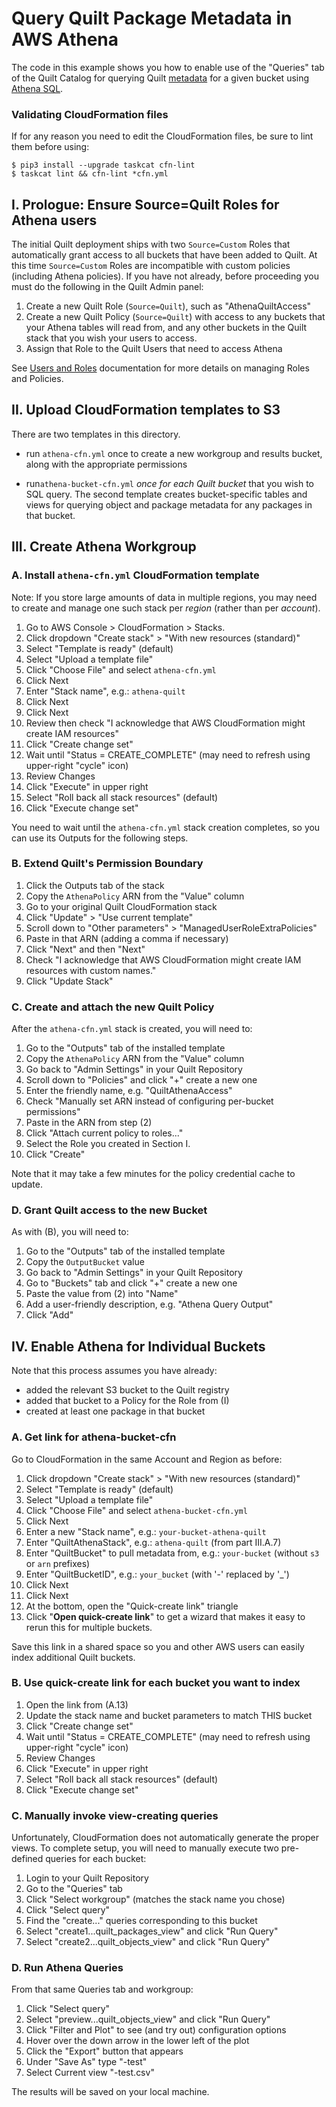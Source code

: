 # Query Quilt Package Metadata in AWS Athena

The code in this example shows you how to enable use of the "Queries"
tab of the Quilt Catalog for querying Quilt [metadata](https://docs.quiltdata.com/catalog/metadata) for a given bucket using [Athena SQL](https://docs.quiltdata.com/advanced/athena).

### Validating CloudFormation files

If for any reason you need to edit the CloudFormation files,
be sure to lint them before using:

```
$ pip3 install --upgrade taskcat cfn-lint
$ taskcat lint && cfn-lint *cfn.yml
```

## I. Prologue: Ensure Source=Quilt Roles for Athena users

The initial Quilt deployment ships with two `Source=Custom` Roles that
automatically grant access to all buckets that have been added to Quilt.
At this time `Source=Custom` Roles are incompatible with custom policies
(including Athena policies). If you have not already,
before proceeding you must do the following in the Quilt Admin panel:

1. Create a new Quilt Role (`Source=Quilt`), such as "AthenaQuiltAccess"
1. Create a new Quilt Policy (`Source=Quilt`) with access to any
buckets that your Athena tables will read from, and any other buckets
in the Quilt stack that you wish your users to access.
1. Assign that Role to the Quilt Users that need to access Athena

See [Users and Roles](https://docs.quiltdata.com/catalog/admin)
documentation for more details on managing Roles and Policies.

## II. Upload CloudFormation templates to S3

There are two templates in this directory.

* run `athena-cfn.yml` once to create a new workgroup and results bucket, along
with the appropriate permissions

* run`athena-bucket-cfn.yml` *once for each Quilt bucket* that you wish to SQL query.
The second template creates bucket-specific tables and views for querying object
and package metadata for any packages in that bucket.

## III. Create Athena Workgroup

### A. Install `athena-cfn.yml` CloudFormation template

Note: If you store large amounts of data in multiple regions, you may need to
create and manage one such stack per _region_ (rather than per _account_).

1. Go to AWS Console > CloudFormation > Stacks.
1. Click dropdown "Create stack" > "With new resources (standard)"
1. Select "Template is ready" (default)
1. Select "Upload a template file"
1. Click "Choose File" and select `athena-cfn.yml`
1. Click Next
1. Enter "Stack name", e.g.: `athena-quilt`
1. Click Next
1. Click Next
1. Review then check "I acknowledge that AWS CloudFormation might create IAM resources"
1. Click "Create change set"
1. Wait until "Status = CREATE_COMPLETE" (may need to refresh using upper-right "cycle" icon)
1. Review Changes
1. Click "Execute" in upper right
1. Select "Roll back all stack resources" (default)
1. Click "Execute change set"

You need to wait until the `athena-cfn.yml` stack creation completes,
so you can use its Outputs for the following steps.

### B. Extend Quilt's Permission Boundary

1. Click the Outputs tab of the stack
1. Copy the `AthenaPolicy` ARN from the "Value" column
1. Go to your original Quilt CloudFormation stack
1. Click "Update" > "Use current template"
1. Scroll down to "Other parameters" > "ManagedUserRoleExtraPolicies"
1. Paste in that ARN (adding a comma if necessary)
1. Click "Next" and then "Next"
1. Check "I acknowledge that AWS CloudFormation might create IAM resources with custom names."
1. Click "Update Stack"


### C. Create and attach the new Quilt Policy

After the `athena-cfn.yml` stack is created, you will need to:

1. Go to the "Outputs" tab of the installed template
1. Copy the `AthenaPolicy` ARN from the "Value" column
1. Go back to "Admin Settings" in your Quilt Repository
1. Scroll down to "Policies" and click "+" create a new one
1. Enter the friendly name, e.g. "QuiltAthenaAccess"
1. Check "Manually set ARN instead of configuring per-bucket permissions"
1. Paste in the ARN from step (2)
1. Click "Attach current policy to roles..."
1. Select the Role you created in Section I.
1. Click "Create"

Note that it may take a few minutes for the policy credential cache to update.

### D. Grant Quilt access to the new Bucket

As with (B), you will need to:

1. Go to the "Outputs" tab of the installed template
1. Copy the `OutputBucket` value
1. Go back to "Admin Settings" in your Quilt Repository
1. Go to "Buckets" tab and click "+" create a new one
1. Paste the value from (2) into "Name"
1. Add a user-friendly description, e.g. "Athena Query Output"
1. Click "Add"

## IV. Enable Athena for Individual Buckets

Note that this process assumes you have already:
* added the relevant S3 bucket to the Quilt registry
* added that bucket to a Policy for the Role from (I)
* created at least one package in that bucket

### A. Get link for athena-bucket-cfn

Go to CloudFormation in the same Account and Region as before:

1. Click dropdown "Create stack" > "With new resources (standard)"
1. Select "Template is ready" (default)
1. Select "Upload a template file"
1. Click "Choose File" and select `athena-bucket-cfn.yml`
1. Click Next
1. Enter a new "Stack name", e.g.: `your-bucket-athena-quilt`
1. Enter "QuiltAthenaStack", e.g.: `athena-quilt` (from part III.A.7)
1. Enter "QuiltBucket" to pull metadata from, e.g.: `your-bucket` (without `s3` or `arn` prefixes)
1. Enter "QuiltBucketID", e.g.: `your_bucket` (with '-' replaced by '_')
1. Click Next
1. Click Next
1. At the bottom, open the "Quick-create link" triangle
1. Click "**Open quick-create link**" to get a wizard that makes it easy to
rerun this for multiple buckets.

Save this link in a shared space so you and other AWS users can easily index additional Quilt buckets.

### B. Use quick-create link for each bucket you want to index

1. Open the link from (A.13)
1. Update the stack name and bucket parameters to match THIS bucket
1. Click "Create change set"
1. Wait until "Status = CREATE_COMPLETE" (may need to refresh using upper-right "cycle" icon)
1. Review Changes
1. Click "Execute" in upper right
1. Select "Roll back all stack resources" (default)
1. Click "Execute change set"

### C. Manually invoke view-creating queries

Unfortunately, CloudFormation does not automatically generate the proper views.
To complete setup, you will need to manually execute two pre-defined queries for each bucket:

1. Login to your Quilt Repository
1. Go to the "Queries" tab
1. Click "Select workgroup" (matches the stack name you chose)
1. Click "Select query"
1. Find the "create..." queries corresponding to this bucket
1. Select "create1...quilt_packages_view" and click "Run Query"
1. Select "create2...quilt_objects_view" and click "Run Query"

### D. Run Athena Queries

From that same Queries tab and workgroup:

1. Click "Select query"
1. Select "preview...quilt_objects_view" and click "Run Query"
1. Click "Filter and Plot" to see (and try out) configuration options
1. Hover over the down arrow in the lower left of the plot
1. Click the "Export" button that appears
1. Under "Save As" type "<bucket-name>-test"
1. Select Current view "<bucket-name>-test.csv"

The results will be saved on your local machine.

